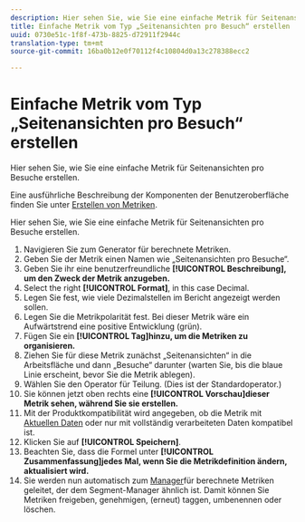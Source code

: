 ```yaml
---
description: Hier sehen Sie, wie Sie eine einfache Metrik für Seitenansichten pro Besuche erstellen.
title: Einfache Metrik vom Typ „Seitenansichten pro Besuch“ erstellen
uuid: 0730e51c-1f8f-473b-8825-d72911f2944c
translation-type: tm+mt
source-git-commit: 16ba0b12e0f70112f4c10804d0a13c278388ecc2

---
```



# Einfache Metrik vom Typ „Seitenansichten pro Besuch“ erstellen

Hier sehen Sie, wie Sie eine einfache Metrik für Seitenansichten pro Besuche erstellen.

Eine ausführliche Beschreibung der Komponenten der Benutzeroberfläche finden Sie unter [Erstellen von Metriken](/help/components/c-calcmetrics/c-workflow/cm-workflow/c-build-metrics/cm-build-metrics.md).

Hier sehen Sie, wie Sie eine einfache Metrik für Seitenansichten pro Besuche erstellen.

1. Navigieren Sie zum Generator für berechnete Metriken.
1. Geben Sie der Metrik einen Namen wie „Seitenansichten pro Besuche“.
1. Geben Sie ihr eine benutzerfreundliche **[!UICONTROL Beschreibung], um den Zweck der Metrik anzugeben.**
1. Select the right **[!UICONTROL Format]**, in this case Decimal.
1. Legen Sie fest, wie viele Dezimalstellen im Bericht angezeigt werden sollen.
1. Legen Sie die Metrikpolarität fest. Bei dieser Metrik wäre ein Aufwärtstrend eine positive Entwicklung (grün).
1. Fügen Sie ein **[!UICONTROL Tag]hinzu, um die Metriken zu organisieren.**
1. Ziehen Sie für diese Metrik zunächst „Seitenansichten“ in die Arbeitsfläche und dann „Besuche“ darunter (warten Sie, bis die blaue Linie erscheint, bevor Sie die Metrik ablegen).
1. Wählen Sie den Operator für Teilung. (Dies ist der Standardoperator.)
1. Sie können jetzt oben rechts eine **[!UICONTROL Vorschau]dieser Metrik sehen, während Sie sie erstellen.**
1. Mit der Produktkompatibilität wird angegeben, ob die Metrik mit [Aktuellen Daten](https://marketing.adobe.com/resources/help/en_US/reference/data_latency.html) oder nur mit vollständig verarbeiteten Daten kompatibel ist.
1. Klicken Sie auf **[!UICONTROL Speichern]**.
1. Beachten Sie, dass die Formel unter **[!UICONTROL Zusammenfassung]jedes Mal, wenn Sie die Metrikdefinition ändern, aktualisiert wird.**
1. Sie werden nun automatisch zum [Manager](/help/components/c-calcmetrics/c-workflow/cm-workflow/cm-manager.md)für berechnete Metriken geleitet, der dem Segment-Manager ähnlich ist. Damit können Sie Metriken freigeben, genehmigen, (erneut) taggen, umbenennen oder löschen.

